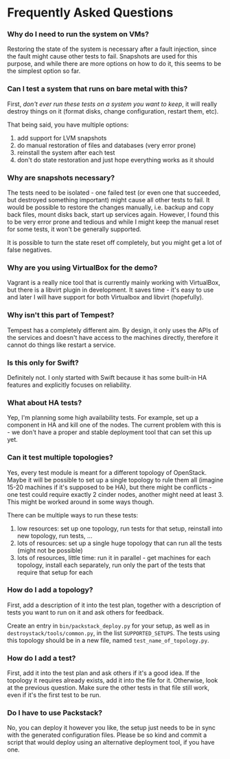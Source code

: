 # Frequently Asked Questions

### Why do I need to run the system on VMs?

Restoring the state of the system is necessary after a fault injection, since
the fault might cause other tests to fail. Snapshots are used for this purpose,
and while there are more options on how to do it, this seems to be the simplest
option so far.


### Can I test a system that runs on bare metal with this?

First, *don't ever run these tests on a system you want to keep*, it will
really destroy things on it (format disks, change configuration, restart them,
etc).

That being said, you have multiple options:

1. add support for LVM snapshots
2. do manual restoration of files and databases (very error prone)
3. reinstall the system after each test
4. don't do state restoration and just hope everything works as it should


### Why are snapshots necessary?

The tests need to be isolated - one failed test (or even one that succeeded,
but destroyed something important) might cause all other tests to fail. It
would be possible to restore the changes manually, i.e. backup and copy back
files, mount disks back, start up services again. However, I found this to be
very error prone and tedious and while I might keep the manual reset for some
tests, it won't be generally supported.

It is possible to turn the state reset off completely, but you might get a lot
of false negatives.


### Why are you using VirtualBox for the demo?

Vagrant is a really nice tool that is currently mainly working with VirtualBox,
but there is a libvirt plugin in development. It saves time - it's easy to use
and later I will have support for both Virtualbox and libvirt (hopefully).


### Why isn't this part of Tempest?

Tempest has a completely different aim. By design, it only uses the APIs of the
services and doesn't have access to the machines directly, therefore it cannot
do things like restart a service.


### Is this only for Swift?

Definitely not. I only started with Swift because it has some built-in HA
features and explicitly focuses on reliability.


### What about HA tests?

Yep, I'm planning some high availability tests. For example, set up a component
in HA and kill one of the nodes. The current problem with this is - we don't
have a proper and stable deployment tool that can set this up yet.


### Can it test multiple topologies?

Yes, every test module is meant for a different topology of OpenStack. Maybe it
will be possible to set up a single topology to rule them all (imagine 15-20
machines if it's supposed to be HA), but there might be conflicts - one test
could require exactly 2 cinder nodes, another might need at least 3. This might
be worked around in some ways though.

There can be multiple ways to run these tests:

1. low resources: set up one topology, run tests for that setup, reinstall into
   new topology, run tests, ...
2. lots of resources: set up a single huge topology that can run all the
   tests (might not be possible)
3. lots of resources, little time: run it in parallel - get machines for each
   topology, install each separately, run only the part of the tests that
   require that setup for each

### How do I add a topology?

First, add a description of it into the test plan, together with a description
of tests you want to run on it and ask others for feedback.

Create an entry in `bin/packstack_deploy.py` for your setup, as well as in
`destroystack/tools/common.py`, in the list `SUPPORTED_SETUPS`. The tests using
this topology should be in a new file, named `test_name_of_topology.py`.

### How do I add a test?

First, add it into the test plan and ask others if it's a good idea. If the
topology it requires already exists, add it into the file for it. Otherwise,
look at the previous question. Make sure the other tests in that file still
work, even if it's the first test to be run.

### Do I have to use Packstack?

No, you can deploy it however you like, the setup just needs to be in sync with
the generated configuration files. Please be so kind and commit a script that
would deploy using an alternative deployment tool, if you have one.
